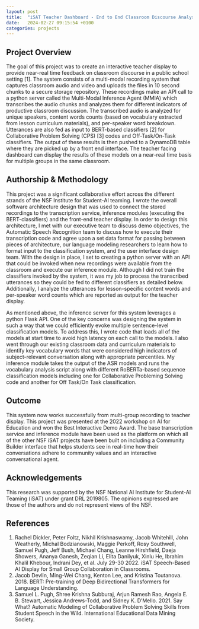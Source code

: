 ```yaml
---
layout: post
title:  "iSAT Teacher Dashboard - End to End Classroom Discourse Analysis"
date:   2024-02-27 09:15:54 +0100
categories: projects
---
```

## Project Overview
The goal of this project was to create an interactive teacher display to provide near-real time feedback on classroom discourse in a public school setting [1].  The system consists of a multi-modal recording system that captures classroom audio and video and uploads the files in 10 second chunks to a secure storage repository. These recordings make an API call to a python server called the Multi-Modal Inference Agent (MMIA) which transcribes the audio chunks and analyzes them for different indicators of productive classroom discussion.  The transcribed audio is analyzed for unique speakers, content words counts (based on vocabulary extracted from lesson curriculum materials), and per-speaker word breakdown.  Utterances are also fed as input to BERT-based classifiers [2] for Collaborative Problem Solving (CPS) [3] codes and Off-Task/On-Task classifiers.  The output of these results is then pushed to a DynamoDB table where they are picked up by a front end interface.  The teacher facing dashboard can display the results of these models on a near-real time basis for multiple groups in the same classroom.

## Authorship & Methodology
This project was a significant collaborative effort across the different strands of the NSF Institute for Student-AI teaming.  I wrote the overall software architecture design that was used to connect the stored recordings to the transcription service, inference modules (executing the BERT-classifiers) and the front-end teacher display.  In order to design this architecture, I met with our executive team to discuss demo objectives, the Automatic Speech Recognition team to discuss how to execute their transcription code and agree upon a set data format for passing between pieces of architecture, our language modeling researchers to learn how to format input to the classification system, and the user interface design team.  With the design in place, I set to creating a python server with an API that could be invoked when new recordings were available from the classroom and execute our inference module.  Although I did not train the classifiers invoked by the system, it was my job to process the transcribed utterances so they could be fed to different classifiers as detailed below.  Additionally, I analyze the utterances for lesson-specific content words and per-speaker word counts which are reported as output for the teacher display.

As mentioned above, the inference server for this system leverages a python Flask API.  One of the key concerns was designing the system in such a way that we could efficiently evoke multiple sentence-level classification models.  To address this, I wrote code that loads all of the models at start time to avoid high latency on each call to the models. I also went through our existing classroom data and curriculum materials to identify key vocabulary words that were considered high indicators of subject-relevant conversation along with appropriate percentiles.   My inference module takes the output of the ASR models and runs the vocabulary analysis script along with different RoBERTa-based sequence classification models including one for Collaborative Probleming Solving code and another for Off Task/On Task classification.  

## Outcome
This system now works successfully from multi-group recording to teacher display. This project was presented at the 2022 workshop on AI for Education and won the Best Interactive Demo Award.  The base transcription service and inference module have been used as the platform on which all of the other NSF iSAT projects have been built on including a Community Builder interface that helps students see in real-time how their conversations adhere to community values and an interactive conversational agent.

## Acknowledgements 
This research was supported by the NSF National AI Institute for Student-AI Teaming (iSAT) under grant DRL 2019805. The opinions expressed are those of the authors and do not represent views of the NSF.

## References
1. Rachel Dickler, Peter Foltz, Nikhil Krishnaswamy, Jacob Whitehill, John Weatherly, Michal Bodzianowski, Maggie Perkoff, Rosy Southwell, Samuel Pugh, Jeff Bush, Michael Chang, Leanne Hirshfield, Daeja Showers, Ananya Ganesh, Zeqian Li, Elita Danilyuk, Xinlu He, Ibrahim Khalil Khebour, Indrani Dey, et al. July 29-30 2022. iSAT Speech-Based AI Display for Small Group Collaboration in Classrooms.
2. Jacob Devlin, Ming-Wei Chang, Kenton Lee, and Kristina Toutanova. 2018. BERT: Pre-training of Deep Bidirectional Transformers for Language Understanding.
3. Samuel L. Pugh, Shree Krishna Subburaj, Arjun Ramesh Rao, Angela E. B. Stewart, Jessica Andrews-Todd, and Sidney K. D’Mello. 2021. Say What? Automatic Modeling of Collaborative Problem Solving Skills from Student Speech in the Wild. International Educational Data Mining Society.

